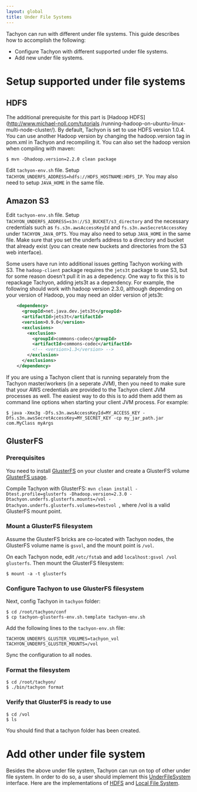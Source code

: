 ```yaml
---
layout: global
title: Under File Systems
---
```


Tachyon can run with different under file systems. This guide describes how to accomplish the
following:

-   Configure Tachyon with different supported under file systems.
-   Add new under file systems.

# Setup supported under file systems

## HDFS

The additional prerequisite for this part is [Hadoop HDFS](http://www.michael-noll.com/tutorials
/running-hadoop-on-ubuntu-linux-multi-node-cluster/). By default, Tachyon is set to use HDFS version
1.0.4. You can use another Hadoop version by changing the hadoop.version tag in pom.xml in Tachyon
and recompiling it. You can also set the hadoop version when compiling with maven:

    $ mvn -Dhadoop.version=2.2.0 clean package

Edit `tachyon-env.sh` file. Setup `TACHYON_UNDERFS_ADDRESS=hdfs://HDFS_HOSTNAME:HDFS_IP`. You may
also need to setup `JAVA_HOME` in the same file.

## Amazon S3

Edit `tachyon-env.sh` file. Setup `TACHYON_UNDERFS_ADDRESS=s3n://S3_BUCKET/s3_directory` and the necessary
credentials such as `fs.s3n.awsAccessKeyId` and `fs.s3n.awsSecretAccessKey` under
`TACHYON_JAVA_OPTS`. You may also need to setup `JAVA_HOME` in the same file. Make sure that you set the underfs address to a directory and bucket that already exist (you can create new buckets and directories from the S3 web interface).

Some users have run into additional issues getting Tachyon working with S3. The `hadoop-client` package requires the `jets3t` package to use S3, but for some reason doesn't pull it in as a depedency. One way to fix this is to repackage Tachyon, adding jets3t as a dependency. For example, the following should work with hadoop version 2.3.0, although depending on your version of Hadoop, you may need an older version of jets3t:
```xml
    <dependency>
      <groupId>net.java.dev.jets3t</groupId>
      <artifactId>jets3t</artifactId>
      <version>0.9.0</version>
      <exclusions>
        <exclusion>
          <groupId>commons-codec</groupId>
          <artifactId>commons-codec</artifactId>
          <!-- <version>1.3</version> -->
        </exclusion>
      </exclusions>
    </dependency>
```

If you are using a Tachyon client that is running separately from the Tachyon master/workers (in a seperate JVM), then you need to make sure that your AWS credentials are provided to the Tachyon client JVM processes as well. The easiest way to do this is to add them add them as command line options when starting your client JVM process. For example:
```
$ java -Xmx3g -Dfs.s3n.awsAccessKeyId=MY_ACCESS_KEY -Dfs.s3n.awsSecretAccessKey=MY_SECRET_KEY -cp my_jar_path.jar com.MyClass myArgs
```

## GlusterFS

### Prerequisites

You need to install [GlusterFS](http://www.gluster.org) on your cluster and create a GlusterFS
volume [GlusterFS usage](http://www.gluster.org/community/documentation/index.php/QuickStart).

Compile Tachyon with GlusterFS: `mvn clean install -Dtest.profile=glusterfs -Dhadoop.version=2.3.0
-Dtachyon.underfs.glusterfs.mounts=/vol -Dtachyon.underfs.glusterfs.volumes=testvol `, where /vol is
a valid GlusterFS mount point.

### Mount a GlusterFS filesystem

Assume the GlusterFS bricks are co-located with Tachyon nodes, the GlusterFS volume name is `gsvol`,
and the mount point is `/vol`.

On each Tachyon node, edit `/etc/fstab` and add `localhost:gsvol /vol glusterfs`. Then mount the
GlusterFS filesystem:

    $ mount -a -t glusterfs

### Configure Tachyon to use GlusterFS filesystem

Next, config Tachyon in `tachyon` folder:

    $ cd /root/tachyon/conf
    $ cp tachyon-glusterfs-env.sh.template tachyon-env.sh

Add the following lines to the `tachyon-env.sh` file:

    TACHYON_UNDERFS_GLUSTER_VOLUMES=tachyon_vol
    TACHYON_UNDERFS_GLUSTER_MOUNTS=/vol

Sync the configuration to all nodes.

### Format the filesystem

    $ cd /root/tachyon/
    $ ./bin/tachyon format

### Verify that GlusterFS is ready to use

    $ cd /vol
    $ ls

You should find that a tachyon folder has been created.

# Add other under file system

Besides the above under file system, Tachyon can run on top of other under file system. In order
to do so, a user should implement this
[UnderFileSystem](https://github.com/amplab/tachyon/blob/master/core/src/main/java/tachyon/UnderFileSystem.java)
interface. Here are the implementations of
[HDFS](https://github.com/amplab/tachyon/blob/master/core/src/main/java/tachyon/UnderFileSystemHdfs.java)
and [Local File System](https://github.com/amplab/tachyon/blob/master/core/src/main/java/tachyon/UnderFileSystemSingleLocal.java).
